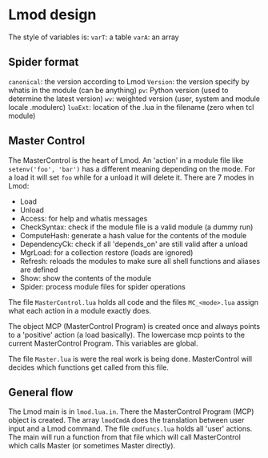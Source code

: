 Lmod design
===========

The style of variables is:
`varT`: a table
`varA`: an array

Spider format
-------------

`canonical`: the version according to Lmod
`Version`: the version specify by whatis in the module (can be anything)
`pv`: Python version (used to determine the latest version)
`wv`: weighted version (user, system and module locale .modulerc)
`luaExt`: location of the .lua in the filename (zero when tcl module)

Master Control
--------------

The MasterControl is the heart of Lmod. An 'action' in a module file like `setenv('foo', 'bar')` has a different
meaning depending on the mode. For a load it will set `foo` while for a unload it will delete it.
There are 7 modes in Lmod:
- Load
- Unload
- Access: for help and whatis messages
- CheckSyntax: check if the module file is a valid module (a dummy run)
- ComputeHash: generate a hash value for the contents of the module
- DependencyCk: check if all 'depends_on' are still valid after a unload
- MgrLoad: for a collection restore (loads are ignored)
- Refresh: reloads the modules to make sure all shell functions and aliases are defined
- Show: show the contents of the module
- Spider: process module files for spider operations

The file `MasterControl.lua` holds all code and the files `MC_<mode>.lua` assign what each action in a
module exactly does. 

The object MCP (MasterControl Program) is created once and always points to a 'positive'
action (a load basically). The lowercase mcp points to the current MasterControl
Program. This variables are global.

The file `Master.lua` is were the real work is being done. MasterControl will decides which functions
get called from this file.

General flow
------------

The Lmod main is in `lmod.lua.in`. There the MasterControl Program (MCP) object is created. The array
`lmodCmdA` does the translation between user input and a Lmod command. The file `cmdfuncs.lua` holds
all 'user' actions. The main will run a function from that file which will call MasterControl which
calls Master (or sometimes Master directly).
